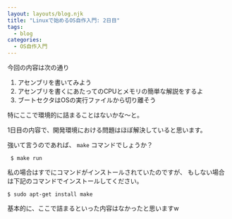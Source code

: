 ```yaml
---
layout: layouts/blog.njk
title: "Linuxで始めるOS自作入門: 2日目"
tags:
  - blog
categories:
  - OS自作入門
---
```


今回の内容は次の通り

1. アセンブリを書いてみよう
1. アセンブリを書くにあたってのCPUとメモリの簡単な解説をするよ
1. ブートセクタはOSの実行ファイルから切り離そう

特にここで環境的に詰まることはないかな〜と。

1日目の内容で、開発環境における問題はほぼ解決していると思います。

強いて言うのであれば、 `make` コマンドでしょうか？

```shell
 $ make run
```

私の場合はすでにコマンドがインストールされていたのですが、
もしない場合は下記のコマンドでインストールしてください。

```shell
$ sudo apt-get install make
```

基本的に、ここで詰まるといった内容はなかったと思いますw
